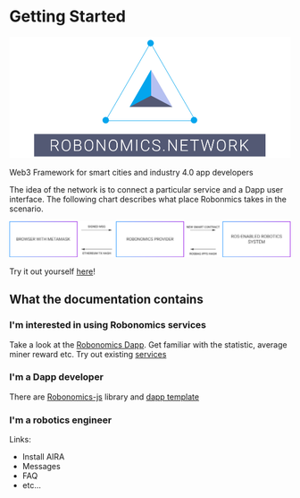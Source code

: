 # Getting Started

![Robonomics Logo](img/robonomics_logo.png "Robonomics Logo")

Web3 Framework for smart cities and industry 4.0 app developers

The idea of the network is to connect a particular service and a Dapp user interface. The following chart describes what place Robonmics takes in the scenario.

![Robonomics Chart](img/robonomics-sheme.png "Robonomics Chart")

Try it out yourself [here](try_it_out/get_open_data_from_sensor.md)!

## What the documentation contains

### I'm interested in using Robonomics services

Take a look at the [Robonomics Dapp](https://dapp.robonomics.network/#/). Get familiar with the statistic, average miner reward etc.
Try out existing [services](https://dapp.robonomics.network/#/services)

### I'm a Dapp developer

There are [Robonomics-js]() library and [dapp template](https://github.com/airalab/vue-dapp-robonomics-template)

### I'm a robotics engineer

Links:

* Install AIRA
* Messages
* FAQ
* etc...


